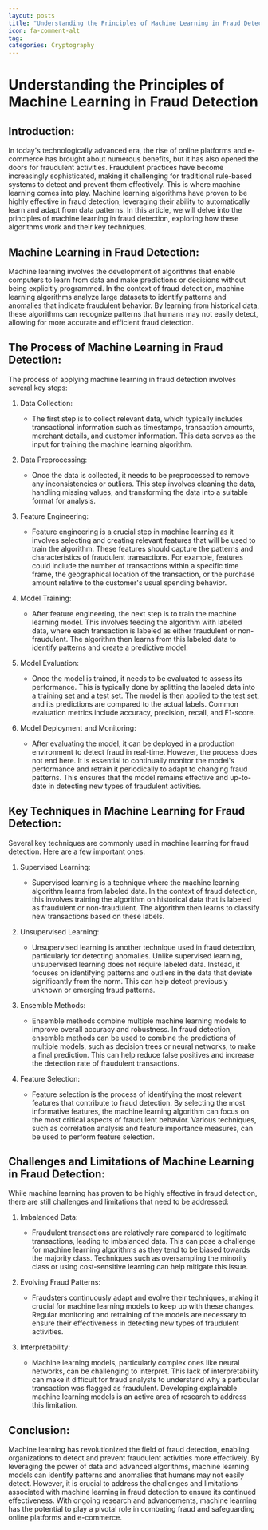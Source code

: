 ```yaml
---
layout: posts
title: "Understanding the Principles of Machine Learning in Fraud Detection"
icon: fa-comment-alt
tag:      
categories: Cryptography
---
```



# Understanding the Principles of Machine Learning in Fraud Detection

## Introduction:
In today's technologically advanced era, the rise of online platforms and e-commerce has brought about numerous benefits, but it has also opened the doors for fraudulent activities. Fraudulent practices have become increasingly sophisticated, making it challenging for traditional rule-based systems to detect and prevent them effectively. This is where machine learning comes into play. Machine learning algorithms have proven to be highly effective in fraud detection, leveraging their ability to automatically learn and adapt from data patterns. In this article, we will delve into the principles of machine learning in fraud detection, exploring how these algorithms work and their key techniques.

## Machine Learning in Fraud Detection:
Machine learning involves the development of algorithms that enable computers to learn from data and make predictions or decisions without being explicitly programmed. In the context of fraud detection, machine learning algorithms analyze large datasets to identify patterns and anomalies that indicate fraudulent behavior. By learning from historical data, these algorithms can recognize patterns that humans may not easily detect, allowing for more accurate and efficient fraud detection.

## The Process of Machine Learning in Fraud Detection:
The process of applying machine learning in fraud detection involves several key steps:

1. Data Collection:
   - The first step is to collect relevant data, which typically includes transactional information such as timestamps, transaction amounts, merchant details, and customer information. This data serves as the input for training the machine learning algorithm.

2. Data Preprocessing:
   - Once the data is collected, it needs to be preprocessed to remove any inconsistencies or outliers. This step involves cleaning the data, handling missing values, and transforming the data into a suitable format for analysis.

3. Feature Engineering:
   - Feature engineering is a crucial step in machine learning as it involves selecting and creating relevant features that will be used to train the algorithm. These features should capture the patterns and characteristics of fraudulent transactions. For example, features could include the number of transactions within a specific time frame, the geographical location of the transaction, or the purchase amount relative to the customer's usual spending behavior.

4. Model Training:
   - After feature engineering, the next step is to train the machine learning model. This involves feeding the algorithm with labeled data, where each transaction is labeled as either fraudulent or non-fraudulent. The algorithm then learns from this labeled data to identify patterns and create a predictive model.

5. Model Evaluation:
   - Once the model is trained, it needs to be evaluated to assess its performance. This is typically done by splitting the labeled data into a training set and a test set. The model is then applied to the test set, and its predictions are compared to the actual labels. Common evaluation metrics include accuracy, precision, recall, and F1-score.

6. Model Deployment and Monitoring:
   - After evaluating the model, it can be deployed in a production environment to detect fraud in real-time. However, the process does not end here. It is essential to continually monitor the model's performance and retrain it periodically to adapt to changing fraud patterns. This ensures that the model remains effective and up-to-date in detecting new types of fraudulent activities.

## Key Techniques in Machine Learning for Fraud Detection:
Several key techniques are commonly used in machine learning for fraud detection. Here are a few important ones:

1. Supervised Learning:
   - Supervised learning is a technique where the machine learning algorithm learns from labeled data. In the context of fraud detection, this involves training the algorithm on historical data that is labeled as fraudulent or non-fraudulent. The algorithm then learns to classify new transactions based on these labels.

2. Unsupervised Learning:
   - Unsupervised learning is another technique used in fraud detection, particularly for detecting anomalies. Unlike supervised learning, unsupervised learning does not require labeled data. Instead, it focuses on identifying patterns and outliers in the data that deviate significantly from the norm. This can help detect previously unknown or emerging fraud patterns.

3. Ensemble Methods:
   - Ensemble methods combine multiple machine learning models to improve overall accuracy and robustness. In fraud detection, ensemble methods can be used to combine the predictions of multiple models, such as decision trees or neural networks, to make a final prediction. This can help reduce false positives and increase the detection rate of fraudulent transactions.

4. Feature Selection:
   - Feature selection is the process of identifying the most relevant features that contribute to fraud detection. By selecting the most informative features, the machine learning algorithm can focus on the most critical aspects of fraudulent behavior. Various techniques, such as correlation analysis and feature importance measures, can be used to perform feature selection.

## Challenges and Limitations of Machine Learning in Fraud Detection:
While machine learning has proven to be highly effective in fraud detection, there are still challenges and limitations that need to be addressed:

1. Imbalanced Data:
   - Fraudulent transactions are relatively rare compared to legitimate transactions, leading to imbalanced data. This can pose a challenge for machine learning algorithms as they tend to be biased towards the majority class. Techniques such as oversampling the minority class or using cost-sensitive learning can help mitigate this issue.

2. Evolving Fraud Patterns:
   - Fraudsters continuously adapt and evolve their techniques, making it crucial for machine learning models to keep up with these changes. Regular monitoring and retraining of the models are necessary to ensure their effectiveness in detecting new types of fraudulent activities.

3. Interpretability:
   - Machine learning models, particularly complex ones like neural networks, can be challenging to interpret. This lack of interpretability can make it difficult for fraud analysts to understand why a particular transaction was flagged as fraudulent. Developing explainable machine learning models is an active area of research to address this limitation.

## Conclusion:
Machine learning has revolutionized the field of fraud detection, enabling organizations to detect and prevent fraudulent activities more effectively. By leveraging the power of data and advanced algorithms, machine learning models can identify patterns and anomalies that humans may not easily detect. However, it is crucial to address the challenges and limitations associated with machine learning in fraud detection to ensure its continued effectiveness. With ongoing research and advancements, machine learning has the potential to play a pivotal role in combating fraud and safeguarding online platforms and e-commerce.